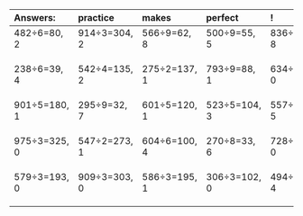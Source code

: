 | Answers: | practice | makes | perfect | ! |
| :--- | :--- | :--- | :--- | :--- |
| 482÷6=80, 2 | 914÷3=304, 2 | 566÷9=62, 8 | 500÷9=55, 5 | 836÷9=92, 8 | 
|   |   |   |   |   | 
|   |   |   |   |   | 
|   |   |   |   |   | 
| 238÷6=39, 4 | 542÷4=135, 2 | 275÷2=137, 1 | 793÷9=88, 1 | 634÷2=317, 0 | 
|   |   |   |   |   | 
|   |   |   |   |   | 
|   |   |   |   |   | 
| 901÷5=180, 1 | 295÷9=32, 7 | 601÷5=120, 1 | 523÷5=104, 3 | 557÷8=69, 5 | 
|   |   |   |   |   | 
|   |   |   |   |   | 
|   |   |   |   |   | 
| 975÷3=325, 0 | 547÷2=273, 1 | 604÷6=100, 4 | 270÷8=33, 6 | 728÷8=91, 0 | 
|   |   |   |   |   | 
|   |   |   |   |   | 
|   |   |   |   |   | 
| 579÷3=193, 0 | 909÷3=303, 0 | 586÷3=195, 1 | 306÷3=102, 0 | 494÷5=98, 4 | 
|   |   |   |   |   | 
|   |   |   |   |   | 
|   |   |   |   |   | 
